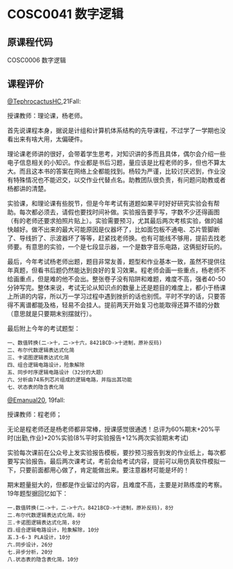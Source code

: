 
# COSC0041 数字逻辑

## 原课程代码

COSC0006 数字逻辑

## 课程评价

[@TephrocactusHC](https://github.com/TephrocactusHC),21Fall:

授课教师：理论课，杨老师。

首先说课程本身，据说是计组和计算机体系结构的先导课程，不过学了一学期也没看出来有啥大用，太偏硬件。

理论课老师讲的很好，会带着学生思考，对知识讲的多而且具体，偶尔会介绍一些电子信息相关的小知识。作业都是书后习题，量应该是比程老师的多，但也不算太大。而且这本书的答案在网络上全都能找到。杨较为严谨，比较讨厌迟到，作业没有特殊情况也不能迟交，以交作业代替点名。助教团队很负责，有问题问助教或者杨都讲的清楚。

实验课，和理论课有些脱节，但是今年考试有道题如果平时好好研究实验会有帮助。每次都必须去，请假也要找时间补做。实验报告要手写，字数不少还得画图（有的老师还要求拍照片贴上）。实验需要预习，尤其最后两次考核实验，做的越快越好。做不出来的最大可能原因是仪器坏了，比如面包板不通电、芯片管脚断了、导线折了、示波器坏了等等，赶紧找老师换。也有可能线不够用，提前去找老师要。有意思的实验，一个是七段显示器，一个是数字音乐电路，这俩挺好玩的。

最后，今年考试杨老师出题，题目非常友善，题型和作业基本一致，虽然不提供往年真题，但看书后题仍然能达到良好的复习效果。程老师会画一些重点，杨老师不给画重点，但是难的他不会出。整张卷子没有陷阱和难题，难度不高，强者40-50分钟写完。整体来说，考试无论从知识点的数量上还是题目的难度上，都小于杨课上所讲的内容，所以万一学习过程中遇到挫折的话也别慌。平时不学的话，只要答得不离谱都能及格，轻易不会挂人。提前两天开始复习也能取得还算不错的分数（意思就是只要期末别摆就行）。

最后附上今年的考试题型：
```
一、数值转换(二->十，二->十六，8421BCD->十进制，原补反码)
二、布尔代数逻辑表达式化简
三、卡诺图逻辑表达式化简
四、组合逻辑电路设计，险象解除
五、同步时序逻辑电路设计（32分的大题）
六、分析由74系列芯片组成的逻辑电路，并指出其功能
七、状态表的隐含表化简
```


[@Emanual20](https://github.com/Emanual20), 19fall:

授课教师：程老师；

无论是程老师还是杨老师都非常棒，授课感觉很通透！总评为60%期末+20%平时(出勤,作业)+20%实验(8%平时实验报告+12%两次实验期末考试)

实验每次课前在公众号上发实验报告模板，要抄预习报告到发的作业纸上，每次都要写实验报告。最后两次课考试，考前会给考试内容，提前可以用仿真软件模拟一下，只要前面都用心做了，肯定能做出来。要注意器材可能是坏的！

期末题量挺大的，但都是作业留过的内容，且难度不高，主要是对熟练度的考察。19年题型据回忆如下：

```
一.数值转换(二->十，二->十六，8421BCD->十进制，原补反码)，8分
二.布尔代数逻辑表达式化简，8分
三.卡诺图逻辑表达式化简，8分
四.组合逻辑电路设计，险象解除，10分
五.3-6-3 PLA设计，10分
六.同步设计，26分
七.异步分析，20分
八.状态表的隐含表化简，10分
```